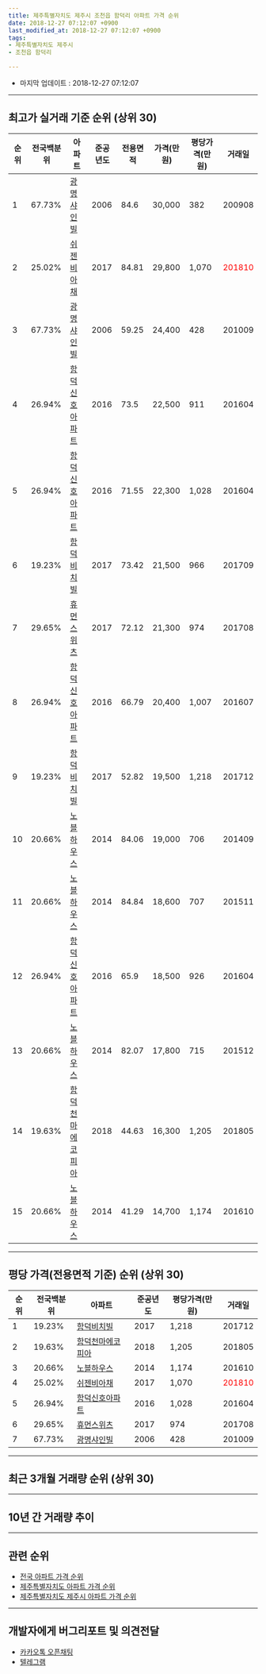 ```yaml
---
title: 제주특별자치도 제주시 조천읍 함덕리 아파트 가격 순위
date: 2018-12-27 07:12:07 +0900
last_modified_at: 2018-12-27 07:12:07 +0900
tags:
- 제주특별자치도 제주시
- 조천읍 함덕리

---
```


* 마지막 업데이트 : 2018-12-27 07:12:07

---

## 최고가 실거래 기준 순위 (상위 30)


|순위|전국백분위|아파트|준공년도|전용면적|가격(만원)|평당가격(만원)|거래일|
|---|---|---|---|---|---|---|---|
|1|67.73%|[광명샤인빌](https://search.naver.com/search.naver?query=%EC%A0%9C%EC%A3%BC%ED%8A%B9%EB%B3%84%EC%9E%90%EC%B9%98%EB%8F%84+%EC%A0%9C%EC%A3%BC%EC%8B%9C+%EC%A1%B0%EC%B2%9C%EC%9D%8D+%ED%95%A8%EB%8D%95%EB%A6%AC+%EA%B4%91%EB%AA%85%EC%83%A4%EC%9D%B8%EB%B9%8C)|2006|84.6|30,000|382|200908|
|2|25.02%|[쉬젠비아채](https://search.naver.com/search.naver?query=%EC%A0%9C%EC%A3%BC%ED%8A%B9%EB%B3%84%EC%9E%90%EC%B9%98%EB%8F%84+%EC%A0%9C%EC%A3%BC%EC%8B%9C+%EC%A1%B0%EC%B2%9C%EC%9D%8D+%ED%95%A8%EB%8D%95%EB%A6%AC+%EC%89%AC%EC%A0%A0%EB%B9%84%EC%95%84%EC%B1%84)|2017|84.81|29,800|1,070|<span style="color:red">201810</span>|
|3|67.73%|[광명샤인빌](https://search.naver.com/search.naver?query=%EC%A0%9C%EC%A3%BC%ED%8A%B9%EB%B3%84%EC%9E%90%EC%B9%98%EB%8F%84+%EC%A0%9C%EC%A3%BC%EC%8B%9C+%EC%A1%B0%EC%B2%9C%EC%9D%8D+%ED%95%A8%EB%8D%95%EB%A6%AC+%EA%B4%91%EB%AA%85%EC%83%A4%EC%9D%B8%EB%B9%8C)|2006|59.25|24,400|428|201009|
|4|26.94%|[함덕신호아파트](https://search.naver.com/search.naver?query=%EC%A0%9C%EC%A3%BC%ED%8A%B9%EB%B3%84%EC%9E%90%EC%B9%98%EB%8F%84+%EC%A0%9C%EC%A3%BC%EC%8B%9C+%EC%A1%B0%EC%B2%9C%EC%9D%8D+%ED%95%A8%EB%8D%95%EB%A6%AC+%ED%95%A8%EB%8D%95%EC%8B%A0%ED%98%B8%EC%95%84%ED%8C%8C%ED%8A%B8)|2016|73.5|22,500|911|201604|
|5|26.94%|[함덕신호아파트](https://search.naver.com/search.naver?query=%EC%A0%9C%EC%A3%BC%ED%8A%B9%EB%B3%84%EC%9E%90%EC%B9%98%EB%8F%84+%EC%A0%9C%EC%A3%BC%EC%8B%9C+%EC%A1%B0%EC%B2%9C%EC%9D%8D+%ED%95%A8%EB%8D%95%EB%A6%AC+%ED%95%A8%EB%8D%95%EC%8B%A0%ED%98%B8%EC%95%84%ED%8C%8C%ED%8A%B8)|2016|71.55|22,300|1,028|201604|
|6|19.23%|[함덕비치빌](https://search.naver.com/search.naver?query=%EC%A0%9C%EC%A3%BC%ED%8A%B9%EB%B3%84%EC%9E%90%EC%B9%98%EB%8F%84+%EC%A0%9C%EC%A3%BC%EC%8B%9C+%EC%A1%B0%EC%B2%9C%EC%9D%8D+%ED%95%A8%EB%8D%95%EB%A6%AC+%ED%95%A8%EB%8D%95%EB%B9%84%EC%B9%98%EB%B9%8C)|2017|73.42|21,500|966|201709|
|7|29.65%|[휴먼스위츠](https://search.naver.com/search.naver?query=%EC%A0%9C%EC%A3%BC%ED%8A%B9%EB%B3%84%EC%9E%90%EC%B9%98%EB%8F%84+%EC%A0%9C%EC%A3%BC%EC%8B%9C+%EC%A1%B0%EC%B2%9C%EC%9D%8D+%ED%95%A8%EB%8D%95%EB%A6%AC+%ED%9C%B4%EB%A8%BC%EC%8A%A4%EC%9C%84%EC%B8%A0)|2017|72.12|21,300|974|201708|
|8|26.94%|[함덕신호아파트](https://search.naver.com/search.naver?query=%EC%A0%9C%EC%A3%BC%ED%8A%B9%EB%B3%84%EC%9E%90%EC%B9%98%EB%8F%84+%EC%A0%9C%EC%A3%BC%EC%8B%9C+%EC%A1%B0%EC%B2%9C%EC%9D%8D+%ED%95%A8%EB%8D%95%EB%A6%AC+%ED%95%A8%EB%8D%95%EC%8B%A0%ED%98%B8%EC%95%84%ED%8C%8C%ED%8A%B8)|2016|66.79|20,400|1,007|201607|
|9|19.23%|[함덕비치빌](https://search.naver.com/search.naver?query=%EC%A0%9C%EC%A3%BC%ED%8A%B9%EB%B3%84%EC%9E%90%EC%B9%98%EB%8F%84+%EC%A0%9C%EC%A3%BC%EC%8B%9C+%EC%A1%B0%EC%B2%9C%EC%9D%8D+%ED%95%A8%EB%8D%95%EB%A6%AC+%ED%95%A8%EB%8D%95%EB%B9%84%EC%B9%98%EB%B9%8C)|2017|52.82|19,500|1,218|201712|
|10|20.66%|[노블하우스](https://search.naver.com/search.naver?query=%EC%A0%9C%EC%A3%BC%ED%8A%B9%EB%B3%84%EC%9E%90%EC%B9%98%EB%8F%84+%EC%A0%9C%EC%A3%BC%EC%8B%9C+%EC%A1%B0%EC%B2%9C%EC%9D%8D+%ED%95%A8%EB%8D%95%EB%A6%AC+%EB%85%B8%EB%B8%94%ED%95%98%EC%9A%B0%EC%8A%A4)|2014|84.06|19,000|706|201409|
|11|20.66%|[노블하우스](https://search.naver.com/search.naver?query=%EC%A0%9C%EC%A3%BC%ED%8A%B9%EB%B3%84%EC%9E%90%EC%B9%98%EB%8F%84+%EC%A0%9C%EC%A3%BC%EC%8B%9C+%EC%A1%B0%EC%B2%9C%EC%9D%8D+%ED%95%A8%EB%8D%95%EB%A6%AC+%EB%85%B8%EB%B8%94%ED%95%98%EC%9A%B0%EC%8A%A4)|2014|84.84|18,600|707|201511|
|12|26.94%|[함덕신호아파트](https://search.naver.com/search.naver?query=%EC%A0%9C%EC%A3%BC%ED%8A%B9%EB%B3%84%EC%9E%90%EC%B9%98%EB%8F%84+%EC%A0%9C%EC%A3%BC%EC%8B%9C+%EC%A1%B0%EC%B2%9C%EC%9D%8D+%ED%95%A8%EB%8D%95%EB%A6%AC+%ED%95%A8%EB%8D%95%EC%8B%A0%ED%98%B8%EC%95%84%ED%8C%8C%ED%8A%B8)|2016|65.9|18,500|926|201604|
|13|20.66%|[노블하우스](https://search.naver.com/search.naver?query=%EC%A0%9C%EC%A3%BC%ED%8A%B9%EB%B3%84%EC%9E%90%EC%B9%98%EB%8F%84+%EC%A0%9C%EC%A3%BC%EC%8B%9C+%EC%A1%B0%EC%B2%9C%EC%9D%8D+%ED%95%A8%EB%8D%95%EB%A6%AC+%EB%85%B8%EB%B8%94%ED%95%98%EC%9A%B0%EC%8A%A4)|2014|82.07|17,800|715|201512|
|14|19.63%|[함덕천마에코피아](https://search.naver.com/search.naver?query=%EC%A0%9C%EC%A3%BC%ED%8A%B9%EB%B3%84%EC%9E%90%EC%B9%98%EB%8F%84+%EC%A0%9C%EC%A3%BC%EC%8B%9C+%EC%A1%B0%EC%B2%9C%EC%9D%8D+%ED%95%A8%EB%8D%95%EB%A6%AC+%ED%95%A8%EB%8D%95%EC%B2%9C%EB%A7%88%EC%97%90%EC%BD%94%ED%94%BC%EC%95%84)|2018|44.63|16,300|1,205|201805|
|15|20.66%|[노블하우스](https://search.naver.com/search.naver?query=%EC%A0%9C%EC%A3%BC%ED%8A%B9%EB%B3%84%EC%9E%90%EC%B9%98%EB%8F%84+%EC%A0%9C%EC%A3%BC%EC%8B%9C+%EC%A1%B0%EC%B2%9C%EC%9D%8D+%ED%95%A8%EB%8D%95%EB%A6%AC+%EB%85%B8%EB%B8%94%ED%95%98%EC%9A%B0%EC%8A%A4)|2014|41.29|14,700|1,174|201610|


---

## 평당 가격(전용면적 기준) 순위 (상위 30)


|순위|전국백분위|아파트|준공년도|평당가격(만원)|거래일|
|---|---|---|---|---|---|
|1|19.23%|[함덕비치빌](https://search.naver.com/search.naver?query=%EC%A0%9C%EC%A3%BC%ED%8A%B9%EB%B3%84%EC%9E%90%EC%B9%98%EB%8F%84+%EC%A0%9C%EC%A3%BC%EC%8B%9C+%EC%A1%B0%EC%B2%9C%EC%9D%8D+%ED%95%A8%EB%8D%95%EB%A6%AC+%ED%95%A8%EB%8D%95%EB%B9%84%EC%B9%98%EB%B9%8C)|2017|1,218|201712|
|2|19.63%|[함덕천마에코피아](https://search.naver.com/search.naver?query=%EC%A0%9C%EC%A3%BC%ED%8A%B9%EB%B3%84%EC%9E%90%EC%B9%98%EB%8F%84+%EC%A0%9C%EC%A3%BC%EC%8B%9C+%EC%A1%B0%EC%B2%9C%EC%9D%8D+%ED%95%A8%EB%8D%95%EB%A6%AC+%ED%95%A8%EB%8D%95%EC%B2%9C%EB%A7%88%EC%97%90%EC%BD%94%ED%94%BC%EC%95%84)|2018|1,205|201805|
|3|20.66%|[노블하우스](https://search.naver.com/search.naver?query=%EC%A0%9C%EC%A3%BC%ED%8A%B9%EB%B3%84%EC%9E%90%EC%B9%98%EB%8F%84+%EC%A0%9C%EC%A3%BC%EC%8B%9C+%EC%A1%B0%EC%B2%9C%EC%9D%8D+%ED%95%A8%EB%8D%95%EB%A6%AC+%EB%85%B8%EB%B8%94%ED%95%98%EC%9A%B0%EC%8A%A4)|2014|1,174|201610|
|4|25.02%|[쉬젠비아채](https://search.naver.com/search.naver?query=%EC%A0%9C%EC%A3%BC%ED%8A%B9%EB%B3%84%EC%9E%90%EC%B9%98%EB%8F%84+%EC%A0%9C%EC%A3%BC%EC%8B%9C+%EC%A1%B0%EC%B2%9C%EC%9D%8D+%ED%95%A8%EB%8D%95%EB%A6%AC+%EC%89%AC%EC%A0%A0%EB%B9%84%EC%95%84%EC%B1%84)|2017|1,070|<span style="color:red">201810</span>|
|5|26.94%|[함덕신호아파트](https://search.naver.com/search.naver?query=%EC%A0%9C%EC%A3%BC%ED%8A%B9%EB%B3%84%EC%9E%90%EC%B9%98%EB%8F%84+%EC%A0%9C%EC%A3%BC%EC%8B%9C+%EC%A1%B0%EC%B2%9C%EC%9D%8D+%ED%95%A8%EB%8D%95%EB%A6%AC+%ED%95%A8%EB%8D%95%EC%8B%A0%ED%98%B8%EC%95%84%ED%8C%8C%ED%8A%B8)|2016|1,028|201604|
|6|29.65%|[휴먼스위츠](https://search.naver.com/search.naver?query=%EC%A0%9C%EC%A3%BC%ED%8A%B9%EB%B3%84%EC%9E%90%EC%B9%98%EB%8F%84+%EC%A0%9C%EC%A3%BC%EC%8B%9C+%EC%A1%B0%EC%B2%9C%EC%9D%8D+%ED%95%A8%EB%8D%95%EB%A6%AC+%ED%9C%B4%EB%A8%BC%EC%8A%A4%EC%9C%84%EC%B8%A0)|2017|974|201708|
|7|67.73%|[광명샤인빌](https://search.naver.com/search.naver?query=%EC%A0%9C%EC%A3%BC%ED%8A%B9%EB%B3%84%EC%9E%90%EC%B9%98%EB%8F%84+%EC%A0%9C%EC%A3%BC%EC%8B%9C+%EC%A1%B0%EC%B2%9C%EC%9D%8D+%ED%95%A8%EB%8D%95%EB%A6%AC+%EA%B4%91%EB%AA%85%EC%83%A4%EC%9D%B8%EB%B9%8C)|2006|428|201009|


---

## 최근 3개월 거래량 순위 (상위 30)


<div style="width:100%;">
    <canvas id="deal_count_ranking" height="250"></canvas>
</div>


<script>
new Chart(document.getElementById("deal_count_ranking"), {
    type: 'horizontalBar',
    data: {
        labels: ['광명샤인빌', '노블하우스', '쉬젠비아채'],
        datasets: [{
            label: '실거래 수',
            data: [2, 1, 1],
            borderColor: "rgba(255, 0, 128, 1)",
            backgroundColor: "rgba(255, 0, 128, 0.5)",
            fill: false,
        }]
    },
    options: {
        responsive: true,
        title: {
            display: true,
            text: '최근 3개월 거래량 순위'
        },
        tooltips: {
            mode: 'index',
            intersect: false,
            callbacks: {
                title: function(tooltipItems, data) {
                    return "실거래 수:";
                },
                label: function(tooltipItem, data) {
                    return data.labels[tooltipItem.index] + ": " + tooltipItem.xLabel;
                }
            }
        },
        hover: {
            mode: 'nearest',
            intersect: true
        },
        scales: {
            xAxes: [{
                display: true,
                scaleLabel: {
                    display: true,
                    labelString: '실거래 수'
                },
                ticks: {
                    suggestedMin: 0,
                }
            }],
            yAxes: [{
                display: true,
                ticks: {
                    autoSkip: false,
                    callback: function(value, index, values) {
                        if (value.length > 15)
                            return value.substr(0, 13) + "...";
                        else
                            return value;
                    }
                },
                scaleLabel: {
                    display: false,
                }
            }]
        }
    }
});

</script>


---

## 10년 간 거래량 추이


<div style="width:100%;">
    <canvas id="deal_progress" height="250"></canvas>
</div>

<script>
new Chart(document.getElementById("deal_progress"), {
    type: 'line',
    data: {
        labels: ['200812','200901','200902','200903','200904','200905','200906','200907','200908','200909','200910','200911','200912','201001','201002','201003','201004','201005','201006','201007','201008','201009','201010','201011','201012','201101','201102','201103','201104','201105','201106','201107','201108','201109','201110','201111','201112','201201','201202','201203','201204','201205','201206','201207','201208','201209','201210','201211','201212','201301','201302','201303','201304','201305','201306','201307','201308','201309','201310','201311','201312','201401','201402','201403','201404','201405','201406','201407','201408','201409','201410','201411','201412','201501','201502','201503','201504','201505','201506','201507','201508','201509','201510','201511','201512','201601','201602','201603','201604','201605','201606','201607','201608','201609','201610','201611','201612','201701','201702','201703','201704','201705','201706','201707','201708','201709','201710','201711','201712','201801','201802','201803','201804','201805','201806','201807','201808','201809','201810','201811','201812'],
        datasets: [{
            label: '실거래 수',
            pointRadius: 1,
            data: [0, 0, 2, 1, 1, 0, 0, 0, 2, 2, 0, 2, 0, 2, 1, 1, 1, 2, 2, 1, 1, 1, 4, 3, 0, 1, 3, 2, 1, 2, 2, 1, 0, 1, 1, 0, 1, 1, 0, 1, 1, 0, 0, 0, 0, 1, 6, 5, 3, 1, 0, 0, 2, 1, 0, 1, 1, 3, 2, 4, 0, 0, 1, 1, 2, 3, 1, 0, 1, 4, 1, 2, 5, 4, 1, 4, 0, 2, 0, 2, 0, 0, 1, 4, 2, 1, 2, 2, 12, 2, 0, 2, 1, 1, 2, 2, 0, 0, 0, 2, 0, 0, 1, 0, 3, 2, 0, 0, 1, 2, 0, 1, 0, 1, 1, 1, 0, 2, 3, 1, 0],
            borderColor: "rgba(255, 201, 14, 1)",
            backgroundColor: "rgba(255, 201, 14, 0.5)",
            fill: true,
        }]
    },
    options: {
        responsive: true,
        title: {
            display: true,
            text: '10년간 거래량 추이'
        },
        tooltips: {
            mode: 'index',
            intersect: false,
        },
        hover: {
            mode: 'nearest',
            intersect: true
        },
        scales: {
            xAxes: [{
                display: true,
                scaleLabel: {
                    display: true,
                    labelString: '년/월'
                }
            }],
            yAxes: [{
                display: true,
                ticks: {
                    suggestedMin: 0,
                },
                scaleLabel: {
                    display: true,
                    labelString: '실거래 수'
                }
            }]
        }
    }
});

</script>


---

## 관련 순위

- [전국 아파트 가격 순위](https://inasie.github.io/apt-ranking/전국)
- [제주특별자치도 아파트 가격 순위](https://inasie.github.io/apt-ranking/제주특별자치도)
- [제주특별자치도 제주시 아파트 가격 순위](https://inasie.github.io/apt-ranking/제주특별자치도-제주시)


---

## 개발자에게 버그리포트 및 의견전달

- [카카오톡 오픈채팅](https://open.kakao.com/o/gLJUAP4)
- [텔레그램](https://t.me/inasie)

